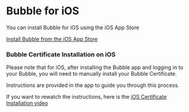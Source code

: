 Bubble for iOS
==============

You can install Bubble for iOS using the iOS App Store

[Install Bubble from the iOS App Store](https://link-tbd.example.com)

### Bubble Certificate Installation on iOS
Please note that for iOS, after installing the Bubble app and logging in to your Bubble, you will need to manually install your Bubble Certificate.

Instructions are provided in the app to guide you through this process.

If you want to rewatch the instructions, here is the [iOS Certificate Installation video](https://github.com/getbubblenow/bubble-docs/raw/master/cert_instructions/ios_screenshots/iOS-CA-Certificate-Installation.mp4)
